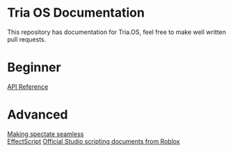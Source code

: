 # Tria OS Documentation
This repository has documentation for Tria.OS, feel free to make well written pull requests.

# Beginner
[API Reference](MapLib.md)

# Advanced
[Making spectate seamless](SeamlessSpectate.md) \
[EffectScript](EffectScript.md)
[Official Studio scripting documents from Roblox](https://create.roblox.com/docs)
